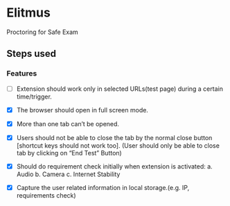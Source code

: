 # Elitmus
Proctoring for Safe Exam
## Steps used



### Features
- [ ] Extension should work only in selected URLs(test page) during a certain time/trigger.
- [x] The browser should open in full screen mode.
- [x] More than one tab can’t be opened. 
- [x] Users should not be able to close the tab by the normal close button [shortcut keys should not work too]. (User should only be able to close tab by clicking on
      “End Test” Button) 
- [x] Should do requirement check initially when extension is activated:
      a. Audio
      b. Camera
      c. Internet Stability  
- [x] Capture the user related information in local storage.(e.g. IP, requirements check)      
      
      

